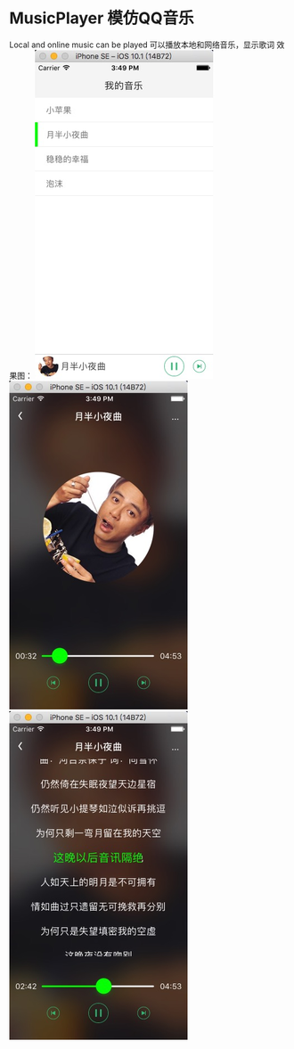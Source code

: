 # MusicPlayer 模仿QQ音乐
Local and online music can be played
可以播放本地和网络音乐，显示歌词
效果图：
![image](http://github.com/BlueTopsky/MusicPlayer/raw/master/1.png)
![image](http://github.com/BlueTopsky/MusicPlayer/raw/master/2.png)
![image](http://github.com/BlueTopsky/MusicPlayer/raw/master/3.png)
